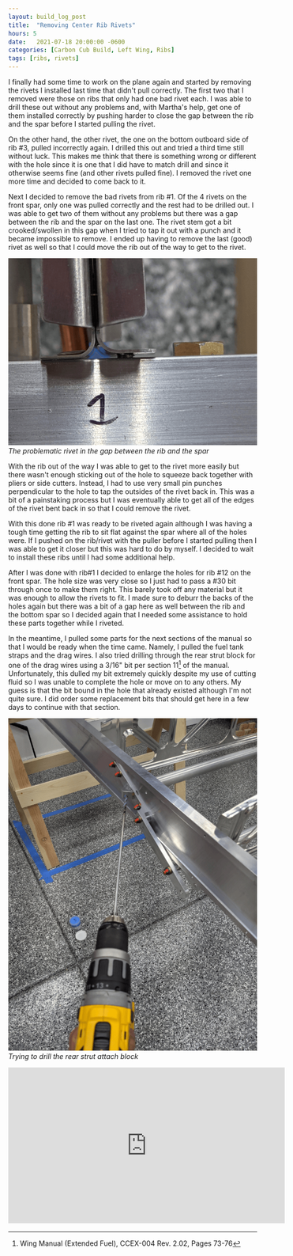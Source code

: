 ```yaml
---
layout: build_log_post
title:  "Removing Center Rib Rivets"
hours: 5
date:   2021-07-18 20:00:00 -0600
categories: [Carbon Cub Build, Left Wing, Ribs]
tags: [ribs, rivets]
---
```


I finally had some time to work on the plane again and started by removing the rivets I installed last time that didn't pull correctly. The first two that I removed were those on ribs that only had one bad rivet each. I was able to drill these out without any problems and, with Martha's help, get one of them installed correctly by pushing harder to close the gap between the rib and the spar before I started pulling the rivet.

On the other hand, the other rivet, the one on the bottom outboard side of rib #3, pulled incorrectly again. I drilled this out and tried a third time still without luck. This makes me think that there is something wrong or different with the hole since it is one that I did have to match drill and since it otherwise seems fine (and other rivets pulled fine). I removed the rivet one more time and decided to come back to it.

Next I decided to remove the bad rivets from rib #1. Of the 4 rivets on the front spar, only one was pulled correctly and the rest had to be drilled out. I was able to get two of them without any problems but there was a gap between the rib and the spar on the last one. The rivet stem got a bit crooked/swollen in this gap when I tried to tap it out with a punch and it became impossible to remove. I ended up having to remove the last (good) rivet as well so that I could move the rib out of the way to get to the rivet. 

![Desktop View](/assets/img/posts/2021-07-18-removing-center-rib-rivets/problem_rivet.png)
_The problematic rivet in the gap between the rib and the spar_

With the rib out of the way I was able to get to the rivet more easily but there wasn't enough sticking out of the hole to squeeze back together with pliers or side cutters. Instead, I had to use very small pin punches perpendicular to the hole to tap the outsides of the rivet back in. This was a bit of a painstaking process but I was eventually able to get all of the edges of the rivet bent back in so that I could remove the rivet.

With this done rib #1 was ready to be riveted again although I was having a tough time getting the rib to sit flat against the spar where all of the holes were. If I pushed on the rib/rivet with the puller before I started pulling then I was able to get it closer but this was hard to do by myself. I decided to wait to install these ribs until I had some additional help.

After I was done with rib#1 I decided to enlarge the holes for rib #12 on the front spar. The hole size was very close so I just had to pass a #30 bit through once to make them right. This barely took off any material but it was enough to allow the rivets to fit. I made sure to deburr the backs of the holes again but there was a bit of a gap here as well between the rib and the bottom spar so I decided again that I needed some assistance to hold these parts together while I riveted.

In the meantime, I pulled some parts for the next sections of the manual so that I would be ready when the time came. Namely, I pulled the fuel tank straps and the drag wires. I also tried drilling through the rear strut block for one of the drag wires using a 3/16" bit per section 11[^section-11-ref] of the manual. Unfortunately, this dulled my bit extremely quickly despite my use of cutting fluid so I was unable to complete the hole or move on to any others. My guess is that the bit bound in the hole that already existed although I'm not quite sure. I did order some replacement bits that should get here in a few days to continue with that section.

![Desktop View](/assets/img/posts/2021-07-18-removing-center-rib-rivets/drilling_rear_block.png)
_Trying to drill the rear strut attach block_

<iframe width="560" height="315" src="https://www.youtube.com/embed/-zr7dOD_ctc" title="YouTube video player" frameborder="0" allow="accelerometer; autoplay; clipboard-write; encrypted-media; gyroscope; picture-in-picture" allowfullscreen></iframe>

[^section-11-ref]: Wing Manual (Extended Fuel), CCEX-004 Rev. 2.02, Pages 73-76
